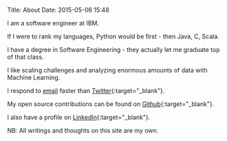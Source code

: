 Title: About
Date: 2015-05-06 15:48

I am a software engineer at IBM.

If I were to rank my languages, Python would be first - then Java, C, Scala.

I have a degree in Software Engineering - they actually let me graduate top of that class.

I like scaling challenges and analyzing enormous amounts of data with Machine Learning.

I respond to [email](mailto:wamburujohn@gmail.com) faster than [Twitter](http://twitter.com/johnwamburu){:target="_blank"}.

My open source contributions can be found on [Github](http://github.com/johnwamburu){:target="_blank"}.

I also have a profile on [LinkedIn](https://ke.linkedin.com/in/johnwamburu){:target="_blank"}.

NB: All writings and thoughts on this site are my own.